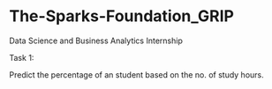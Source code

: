 # The-Sparks-Foundation_GRIP

Data Science and Business Analytics Internship

Task 1:

Predict the percentage of an student based on the no. of study hours.


